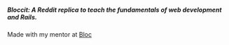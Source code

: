 ##### Bloccit: A Reddit replica to teach the fundamentals of web development and Rails.

Made with my mentor at [Bloc](http://bloc.io)
